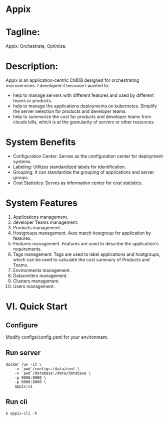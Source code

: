 # Appix

# Tagline:
Appix: Orchestrate, Optimize.

# Description:
Appix is an application-centric CMDB designed for orchestrating microservices. I developed it because I wanted to:

- help to manage servers with different features and used by different teams or products.
- help to manage the applications deployments on kubernetes. Simplify the server selection for products and developer teams.
- help to summarize the cost for products and developer teams from clouds bills, which is at the granularity of servers or other resources.

# System Benefits

- Configuration Center: Serves as the configuration center for deployment systems.
- Labeling: Utilizes standardized labels for identification.
- Grouping: It can standardize the grouping of applications and server groups.
- Cost Statistics: Serves as information center for cost statistics.


# System Features

1. Applications management.
2. developer Teams management.
2. Products management.
3. Hostgroups management. Auto match hostgroup for application by features.
4. Features management. Features are used to describe the application's requirements.
5. Tags management. Tags are used to label applications and hostgroups, which can be used to calculate the cost summary of Products and Teams.
6. Environments management.
7. Datacenters management.
8. Clusters management.
9. Users management.

# VI. Quick Start

## Configure

Modify configs/config.yaml for your environment.

## Run server

```
docker run -it \
    -v `pwd`/configs:/data/conf \
    -v `pwd`/database:/data/database \
    -p 9000:9000 \
    -p 8000:8000 \
    appix:v1
```

## Run cli

```
$ appix-cli -h
```

